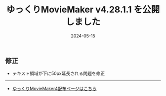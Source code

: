 ﻿---
title: ゆっくりMovieMaker v4.28.1.1 を公開しました
date: 2024-05-15
tags: [YMM4,お知らせ]
---
## 修正
- テキスト領域が下に50px延長される問題を修正

---

- [ゆっくりMovieMaker4配布ページはこちら](../index.md)